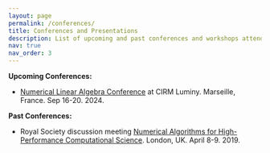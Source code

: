 ```yaml
---
layout: page
permalink: /conferences/
title: Conferences and Presentations
description: List of upcoming and past conferences and workshops attended (some with a presentation); some of the external links may have expired.
nav: true
nav_order: 3
---
```


<b>Upcoming Conferences:</b>

<ul>

<li><a href="https://www.math.unipd.it/~cirm24/">Numerical Linear Algebra Conference</a> at CIRM Luminy. Marseille, France. Sep 16-20. 2024.
</li>

</ul>

<b>Past Conferences:</b>

<ul>

<li>Royal Society discussion meeting <a href="https://royalsociety.org/error-404/?item=%2fscience-events-and-lectures%2f2019%2f04%2fhigh-performance-computing%2f&user=extranet%5cAnonymous&site=website">Numerical Algorithms for High-Performance Computational Science</a>. London, UK. April 8-9. 2019.
</li>

</ul>
